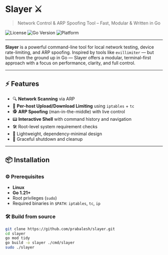 # Slayer ⚔️  
> Network Control & ARP Spoofing Tool – Fast, Modular & Written in Go

![License](https://img.shields.io/badge/license-MIT-blue)
![Go Version](https://img.shields.io/badge/go-1.21+-blue)
![Platform](https://img.shields.io/badge/platform-linux-lightgrey)

---

**Slayer** is a powerful command-line tool for local network testing, device rate-limiting, and ARP spoofing. Inspired by tools like `evillimiter` — but built from the ground up in Go — Slayer offers a modular, terminal-first approach with a focus on performance, clarity, and full control.

---

## ⚡ Features

- 🔍 **Network Scanning** via ARP
- 🎯 **Per-host Upload/Download Limiting** using `iptables` + `tc`
- 🕵️ **ARP Spoofing** (man-in-the-middle) with live control
- 📟 **Interactive Shell** with command history and navigation
- 🛠️ Root-level system requirement checks
- 🧠 Lightweight, dependency-minimal design
- 🧼 Graceful shutdown and cleanup

---

## 📦 Installation

### ⚙️ Prerequisites
- **Linux**
- **Go 1.21+**
- Root privileges (`sudo`)
- Required binaries in `$PATH`: `iptables`, `tc`, `ip`

### 🛠 Build from source

```bash
git clone https://github.com/prabalesh/slayer.git
cd slayer
go mod tidy
go build -o slayer ./cmd/slayer
sudo ./slayer
